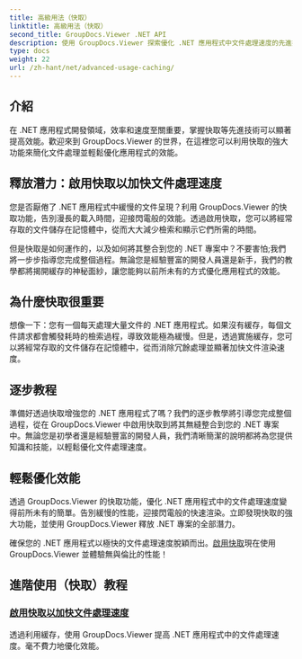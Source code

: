 ```yaml
---
title: 高級用法（快取）
linktitle: 高級用法（快取）
second_title: GroupDocs.Viewer .NET API
description: 使用 GroupDocs.Viewer 探索優化 .NET 應用程式中文件處理速度的先進技術。立即了解如何啟用快取以獲得更快的效能！
type: docs
weight: 22
url: /zh-hant/net/advanced-usage-caching/
---
```


## 介紹

在 .NET 應用程式開發領域，效率和速度至關重要，掌握快取等先進技術可以顯著提高效能。歡迎來到 GroupDocs.Viewer 的世界，在這裡您可以利用快取的強大功能來簡化文件處理並輕鬆優化應用程式的效能。

## 釋放潛力：啟用快取以加快文件處理速度

您是否厭倦了 .NET 應用程式中緩慢的文件呈現？利用 GroupDocs.Viewer 的快取功能，告別漫長的載入時間，迎接閃電般的效能。透過啟用快取，您可以將經常存取的文件儲存在記憶體中，從而大大減少檢索和顯示它們所需的時間。

但是快取是如何運作的，以及如何將其整合到您的 .NET 專案中？不要害怕;我們將一步步指導您完成整個過程。無論您是經驗豐富的開發人員還是新手，我們的教學都將揭開緩存的神秘面紗，讓您能夠以前所未有的方式優化應用程式的效能。

## 為什麼快取很重要

想像一下：您有一個每天處理大量文件的 .NET 應用程式。如果沒有緩存，每個文件請求都會觸發耗時的檢索過程，導致效能極為緩慢。但是，透過實施緩存，您可以將經常存取的文件儲存在記憶體中，從而消除冗餘處理並顯著加快文件渲染速度。

## 逐步教程

準備好透過快取增強您的 .NET 應用程式了嗎？我們的逐步教學將引導您完成整個過程，從在 GroupDocs.Viewer 中啟用快取到將其無縫整合到您的 .NET 專案中。無論您是初學者還是經驗豐富的開發人員，我們清晰簡潔的說明都將為您提供知識和技能，以輕鬆優化文件處理速度。

## 輕鬆優化效能

透過 GroupDocs.Viewer 的快取功能，優化 .NET 應用程式中的文件處理速度變得前所未有的簡單。告別緩慢的性能，迎接閃電般的快速渲染。立即發現快取的強大功能，並使用 GroupDocs.Viewer 釋放 .NET 專案的全部潛力。

確保您的 .NET 應用程式以極快的文件處理速度脫穎而出。[啟用快取](./enable-caching/)現在使用 GroupDocs.Viewer 並體驗無與倫比的性能！

## 進階使用（快取）教程
### [啟用快取以加快文件處理速度](./enable-caching/)
透過利用緩存，使用 GroupDocs.Viewer 提高 .NET 應用程式中的文件處理速度。毫不費力地優化效能。